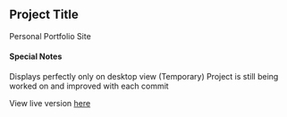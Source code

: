 ## Project Title 

Personal Portfolio Site

#### Special Notes

Displays perfectly only on desktop view (Temporary)
Project is still being worked on and improved with each commit

View live version [here](https://techkadet.github.io/collinsportfolio/)

